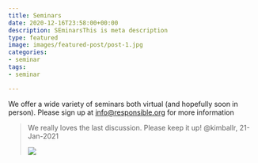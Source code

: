 ```yaml
---
title: Seminars
date: 2020-12-16T23:58:00+00:00
description: SEminarsThis is meta description
type: featured
image: images/featured-post/post-1.jpg
categories:
- seminar
tags:
- seminar

---
```

We offer a wide variety of seminars both virtual (and hopefully soon in person). Please sign up at info@responsible.org for more information

> We really loves the last discussion. Please keep it up! @kimballr, 21-Jan-2021
>
>   
> ![](../images/post-img.jpg)
